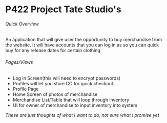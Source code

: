 # P422 Project Tate Studio's

###### Quick Overview

An application that will give user the opportunity to buy merchandise from the website. It will have accounts that you can log in as so you can quick buy for any release dates for certain clothing.


###### Pages/Views

- Log In Screen(this will need to encrypt passwords)
- Profiles will let you store CC for quick checkout
- Profile Page
- Home Screen of photos of merchandise
- Merchandise List/Table that will loop through inventory
- UI for owner of merchandise to input inventory into system

*These are just thoughts of what I want to do, not sure what I promise yet*
